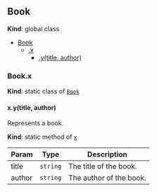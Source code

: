 <a name="Book"></a>
## Book
**Kind**: global class  

* [Book](#Book)
  * [.x](#Book.x)
    * [.y(title, author)](#Book.x.y)

<a name="Book.x"></a>
### Book.x
**Kind**: static class of <code>[Book](#Book)</code>  
<a name="Book.x.y"></a>
#### x.y(title, author)
Represents a book.

**Kind**: static method of <code>[x](#Book.x)</code>  

| Param | Type | Description |
| --- | --- | --- |
| title | <code>string</code> | The title of the book. |
| author | <code>string</code> | The author of the book. |

